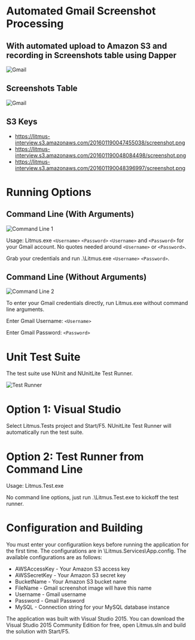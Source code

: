 # Automated Gmail Screenshot Processing
## With automated upload to Amazon S3 and recording in Screenshots table using Dapper

![Gmail](http://i.imgur.com/SPpCF9V.png)

## Screenshots Table
![Gmail](http://i.imgur.com/N98dLIM.png)

## S3 Keys
- https://litmus-interview.s3.amazonaws.com/201601190047455038/screenshot.png
- https://litmus-interview.s3.amazonaws.com/201601190048084498/screenshot.png
- https://litmus-interview.s3.amazonaws.com/201601190048396997/screenshot.png


# Running Options

## Command Line (With Arguments)

![Command Line 1](http://i.imgur.com/0X1Ajzq.png)

Usage: Litmus.exe `<Username>` `<Password>`
`<Username>` and `<Password>` for your Gmail account. No quotes needed around `<Username>` or `<Password>`.

Grab your credentials and run .\Litmus.exe `<Username>` `<Password>`.

## Command Line (Without Arguments)

![Command Line 2](http://i.imgur.com/lV5p2F6.png)

To enter your Gmail credentials directly, run Litmus.exe without command line arguments.

Enter Gmail Username:
`<Username>`

Enter Gmail Password:
`<Password>`


# Unit Test Suite

The test suite use NUnit and NUnitLite Test Runner.

![Test Runner](http://i.imgur.com/rMeaf09.png)

# Option 1: Visual Studio

Select Litmus.Tests project and Start/F5. NUnitLite Test Runner will automatically run the test suite.

# Option 2: Test Runner from Command Line

Usage: Litmus.Test.exe

No command line options, just run .\Litmus.Test.exe to kickoff the test runner.


# Configuration and Building

You must enter your configuratiion keys before running the application for the first time. The configurations are in \Litmus.Services\App.config. The available configurations are as follows:

- AWSAccessKey - Your Amazon S3 access key
- AWSSecretKey - Your Amazon S3 secret key
- BucketName - Your Amazon S3 bucket name
- FileName - Gmail screenshot image will have this name
- Username - Gmail username
- Password - Gmail Password
- MySQL - Connection string for your MySQL database instance

The application was built with Visual Studio 2015. You can download the Visual Studio 2015 Community Edition for free, open Litmus.sln and build the solution with Start/F5.

